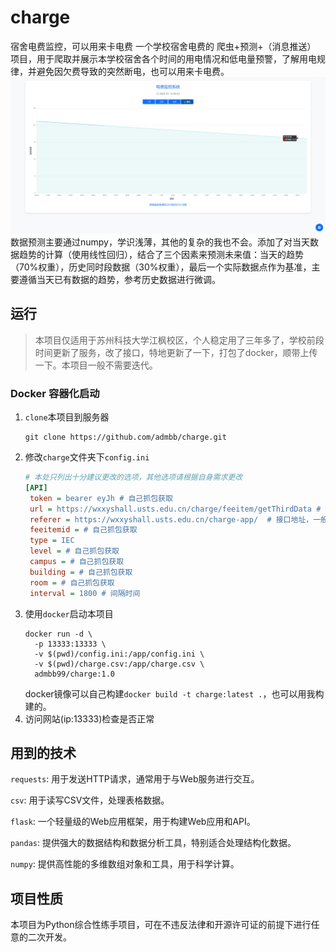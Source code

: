 # charge
宿舍电费监控，可以用来卡电费
一个学校宿舍电费的 爬虫+预测+（消息推送） 项目，用于爬取并展示本学校宿舍各个时间的用电情况和低电量预警，了解用电规律，并避免因欠费导致的突然断电，也可以用来卡电费。
![demo](charge2.png)
数据预测主要通过numpy，学识浅薄，其他的复杂的我也不会。添加了对当天数据趋势的计算（使用线性回归），结合了三个因素来预测未来值：当天的趋势（70%权重），历史同时段数据（30%权重），最后一个实际数据点作为基准，主要遵循当天已有数据的趋势，参考历史数据进行微调。

## 运行
> 本项目仅适用于苏州科技大学江枫校区，个人稳定用了三年多了，学校前段时间更新了服务，改了接口，特地更新了一下，打包了docker，顺带上传一下。本项目一般不需要迭代。

### Docker 容器化启动
1. `clone`本项目到服务器
   ```shell
   git clone https://github.com/admbb/charge.git
   ```
2. 修改`charge`文件夹下`config.ini`
   ```ini
   # 本处只列出十分建议更改的选项，其他选项请根据自身需求更改
   [API]
    token = bearer eyJh # 自己抓包获取
    url = https://wxxyshall.usts.edu.cn/charge/feeitem/getThirdData # 接口地址，一般无需更改
    referer = https://wxxyshall.usts.edu.cn/charge-app/  # 接口地址，一般无需更改
    feeitemid = # 自己抓包获取
    type = IEC
    level = # 自己抓包获取
    campus = # 自己抓包获取
    building = # 自己抓包获取
    room = # 自己抓包获取
    interval = 1800 # 间隔时间
   ``` 
3. 使用`docker`启动本项目
   ```shell
   docker run -d \
     -p 13333:13333 \
     -v $(pwd)/config.ini:/app/config.ini \
     -v $(pwd)/charge.csv:/app/charge.csv \
     admbb99/charge:1.0
   ```
   docker镜像可以自己构建`docker build -t charge:latest .`，也可以用我构建的。
4. 访问网站(ip:13333)检查是否正常

## 用到的技术
`requests`: 用于发送HTTP请求，通常用于与Web服务进行交互。

`csv`: 用于读写CSV文件，处理表格数据。

`flask`: 一个轻量级的Web应用框架，用于构建Web应用和API。

`pandas`: 提供强大的数据结构和数据分析工具，特别适合处理结构化数据。

`numpy`: 提供高性能的多维数组对象和工具，用于科学计算。

## 项目性质
本项目为Python综合性练手项目，可在不违反法律和开源许可证的前提下进行任意的二次开发。
